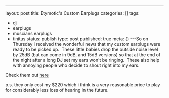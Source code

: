 ---
layout: post
title: Etymotic's Custom Earplugs
categories: []
tags:
- dj
- earplugs
- muscians earplugs
- tinitus
status: publish
type: post
published: true
meta: {}
---So on Thursday i received the wonderful news that my custom earplugs were ready to be picked up.  These little babies drop the outside noise level by 25dB (but can come in 9dB, and 15dB versions) so that at the end of the night after a long DJ set my ears won't be ringing.  These also help with annoying people who decide to shout right into my ears.  

Check them out 
[here](http://www.etymotic.com/ephp/erme.aspx)

p.s. they only cost my $220 which i think is a very reasonable price to play for considerably less loss of hearing in the future.
